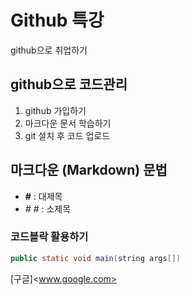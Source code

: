 # Github 특강

github으로 취업하기

## github으로 코드관리

1. github 가입하기
2. 마크다운 문서 학습하기
3. git 설치 후 코드 업로드

## 마크다운 (Markdown) 문법

- **#** : 대제목
- *# #* : 소제목

### 코드블락 활용하기

``` java
public static void main(string args[])
```

[구글]<www.google.com>









